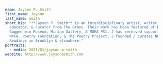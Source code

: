 ```yaml
---
name: Jayson P. Smith
first_name: Jayson
last_name: Smith
short_bio: "**Jayson P. Smith** is an interdisciplinary artist, writer,
  educator, & curator from The Bronx. Their work has been featured at BAM,
  Guggenheim Museum, Miriam Gallery, & MOMA PS1. J has received support from
  NYFA, Poetry Foundation, & The Poetry Project. J founded / curates NOMAD
  Readings in Brooklyn & elsewhere."
portraits:
  - media: 2021/01/jayson-p-smith
website: http://www.jaysonpsmith.com
---
```

